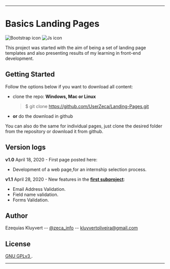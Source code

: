
---

# Basics Landing Pages
![Bootstrap icon](https://img.shields.io/badge/framework-bootstrap-blueviolet)
![Js icon](https://img.shields.io/badge/JS-Javascript-yellow)

This project was started with the aim of being a set of landing page templates and also presenting results of my learning in front-end development.


## Getting Started

 Follow the options below if you want to download all content:

* clone the repo: 
    **Windows, Mac or Linux**
    > $ git clone https://github.com/UserZeca/Landing-Pages.git


* **or** do the download in github

You can also do the same for individual pages, just clone the desired folder from the repository or download it from github.

## Version logs


**v1.0** April 18, 2020 - First page posted here:
* Development of a web page,for an internship selection process.

**v1.1** April 28, 2020 - New features in the **[first subproject](https://github.com/UserZeca/Landing-Pages/tree/master/LANDING_PAGES/Project%20One)**:
* Email Address Validation.
* Field name validation.
* Forms Validation.

## Author



Ezequias Kluyvert -- <a href="https://www.instagram.com/zeca_info/" rel="instagram">@zeca_info</a> -- kluyvertoliveira@gmail.com


## License



<a rel="license" href="https://choosealicense.com/licenses/gpl-3.0/">GNU GPLv3 </a>.


---
